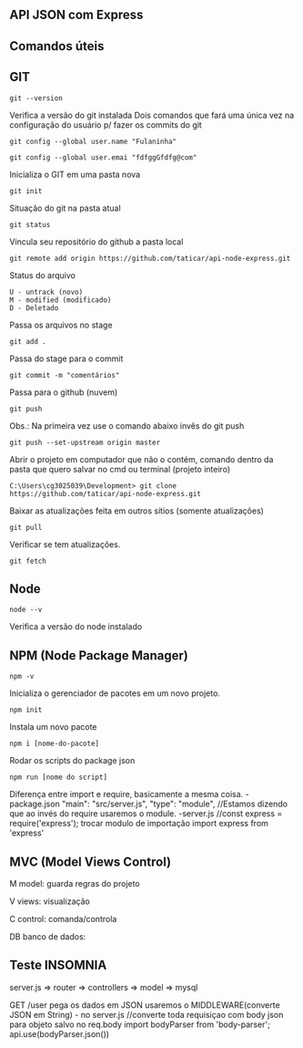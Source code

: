 ## API JSON com Express

## Comandos úteis

## GIT
```
git --version
```
Verifica a versão do git instalada
Dois comandos que fará uma única vez na configuração do usuário p/ fazer os commits do git
```
git config --global user.name "Fulaninha"
```
```
git config --global user.emai "fdfggGfdfg@com"
```
Inicializa o GIT em uma pasta nova
```
git init
```
Situação do git na pasta atual
```
git status
```
Vincula seu repositório do github a pasta local
```
git remote add origin https://github.com/taticar/api-node-express.git
```
Status do arquivo
```
U - untrack (novo)
M - modified (modificado)
D - Deletado
```
Passa os arquivos no stage
```
git add .
```
Passa do stage para o commit
```
git commit -m "comentários"
```
Passa para o github (nuvem)
```
git push
```
Obs.:
Na primeira vez use o comando abaixo invês do git push
```
git push --set-upstream origin master
```
Abrir o projeto em computador que não o contém, comando dentro da pasta que quero salvar no cmd ou terminal (projeto inteiro)
```
C:\Users\cg3025039\Development> git clone https://github.com/taticar/api-node-express.git
```
Baixar as atualizações feita em outros sítios (somente atualizações)
```
git pull
```
Verificar se tem atualizações.
```
git fetch
```



## Node
```
node --v
```
Verifica a versão do node instalado

## NPM (Node Package Manager)
```
npm -v
```
Inicializa o gerenciador de pacotes em um novo projeto.
```
npm init
```
Instala um novo pacote
```
npm i [nome-do-pacote]
```
Rodar os scripts do package json
```
npm run [nome do script]
```

Diferença entre import e require, basicamente a mesma coisa.
-package.json
"main": "src/server.js",
"type": "module",
//Estamos dizendo que ao invés do require usaremos o module.
-server.js
//const express = require('express'); trocar modulo de importação
import express from 'express'

## MVC (Model Views Control)

M model: guarda regras do projeto

V views: visualização

C control: comanda/controla

DB banco de dados: 

## Teste INSOMNIA

server.js => router => controllers => model => mysql

GET /user pega os dados em JSON usaremos o MIDDLEWARE(converte JSON em String) - no server.js 
//converte toda requisiçao com body json para objeto salvo no req.body
import bodyParser from 'body-parser'; 
api.use(bodyParser.json())








